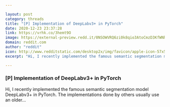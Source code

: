 ```yaml
---

layout: post
category: threads
title: "[P] Implementation of DeepLabv3+ in PyTorch"
date: 2020-12-23 23:37:28
link: https://vrhk.co/3hemt9O
image: https://external-preview.redd.it/0NSOWVRQ6zi0k8qio3AtoCmzD3KfWNhAGsxq6xAvIi8.jpg?width=400&height=209.42408377&auto=webp&crop=400:209.42408377,smart&s=a2562f145fd1ee57141b6906df7a995ba1512b41
domain: reddit.com
author: "reddit"
icon: http://www.redditstatic.com/desktop2x/img/favicon/apple-icon-57x57.png
excerpt: "Hi, I recently implemented the famous semantic segmentation model DeepLabv3+ in PyTorch. The implementations done by others usually use an older..."

---
```


### [P] Implementation of DeepLabv3+ in PyTorch

Hi, I recently implemented the famous semantic segmentation model DeepLabv3+ in PyTorch. The implementations done by others usually use an older...